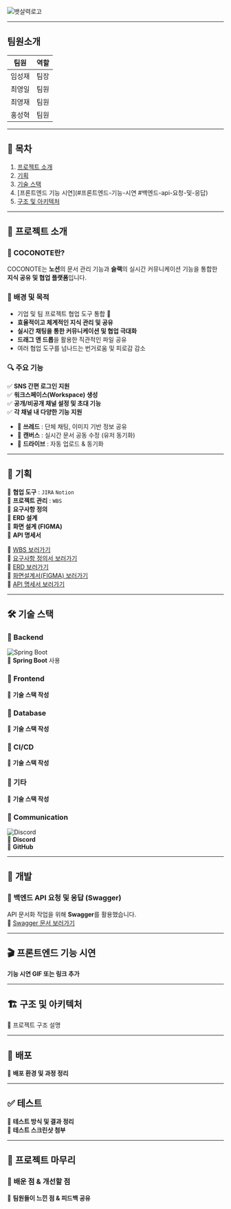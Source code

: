 

![뱃살력로고]([https://drive.google.com/file/d/15j4Fu39ZMSxK_RWGRrPRlpm-Gd30ISiA/view](https://github.com/beyond-sw-camp/be11-2nd-ChulungChulung-StomachForce-FE/blob/main/src/assets/stomach.png?raw=true))


---

## 팀원소개
| 팀원 | 역할 |
|------|------|
| 임성재 | 팀장 |
| 최영일 | 팀원 |
| 최영재 | 팀원 |
| 홍성혁 | 팀원 |

---

## 📌 목차
1. [프로젝트 소개](#프로젝트-소개)
2. [기획](#기획)
3. [기술 스택](#기술-스택)
4. [프론트엔드 기능 시연](#프론트엔드-기능-시연 #백엔드-api-요청-및-응답)
5. [구조 및 아키텍처](#구조-및-아키텍처)

---

## 🧡 프로젝트 소개  
### 📌 **COCONOTE란?**  
COCONOTE는 **노션**의 문서 관리 기능과 **슬랙**의 실시간 커뮤니케이션 기능을 통합한 **지식 공유 및 협업 플랫폼**입니다.

### 🎯 **배경 및 목적**
- 기업 및 팀 프로젝트 협업 도구 통합 🚀  
- **효율적이고 체계적인 지식 관리 및 공유**  
- **실시간 채팅을 통한 커뮤니케이션 및 협업 극대화**  
- **드래그 앤 드롭**을 활용한 직관적인 파일 공유  
- 여러 협업 도구를 넘나드는 번거로움 및 피로감 감소  

### 🔍 **주요 기능**
✅ **SNS 간편 로그인 지원**  
✅ **워크스페이스(Workspace) 생성**  
✅ **공개/비공개 채널 설정 및 초대 기능**  
✅ **각 채널 내 다양한 기능 지원**
  - 📢 **쓰레드** : 단체 채팅, 이미지 기반 정보 공유  
  - 📝 **캔버스** : 실시간 문서 공동 수정 (유저 동기화)  
  - 📂 **드라이브** : 자동 업로드 & 동기화  

---

## 💛 기획
📌 **협업 도구** : `JIRA` `Notion`  
📌 **프로젝트 관리** : `WBS`  
📌 **요구사항 정의**  
📌 **ERD 설계**  
📌 **화면 설계 (FIGMA)**  
📌 **API 명세서**  

🔗 [WBS 보러가기](#)  
🔗 [요구사항 정의서 보러가기](#)  
🔗 [ERD 보러가기](#)  
🔗 [화면설계서(FIGMA) 보러가기](#)  
🔗 [API 명세서 보러가기](#)  

---

## 🛠️ 기술 스택  

### 📌 Backend  
![Spring Boot](https://img.shields.io/badge/Spring%20Boot-6DB33F?style=flat-square&logo=SpringBoot&logoColor=white)  
📌 **Spring Boot** 사용  

### 📌 Frontend  
📌 **기술 스택 작성**  

### 📌 Database  
📌 **기술 스택 작성**  

### 📌 CI/CD  
📌 **기술 스택 작성**  

### 📌 기타  
📌 **기술 스택 작성**  

### 📌 Communication  
![Discord](https://img.shields.io/badge/Discord-5865F2?style=flat-square&logo=Discord&logoColor=white)  
📌 **Discord**  
📌 **GitHub**  

---

## 📌 개발

### 🔹 **백엔드 API 요청 및 응답 (Swagger)**
API 문서화 작업을 위해 **Swagger**를 활용했습니다.  
📌 [Swagger 문서 보러가기](#)

---

## 🎬 프론트엔드 기능 시연  
**기능 시연 GIF 또는 링크 추가**  

---

## 🏗️ 구조 및 아키텍처  
📌 프로젝트 구조 설명  

---

## 🚀 배포  
📌 **배포 환경 및 과정 정리**  

---

## ✅ 테스트  
📌 **테스트 방식 및 결과 정리**  
📌 **테스트 스크린샷 첨부**  

---

## 🎯 프로젝트 마무리  
### 📌 **배운 점 & 개선할 점**
📌 **팀원들이 느낀 점 & 피드백 공유**
